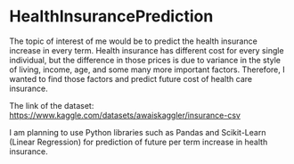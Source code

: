 # HealthInsurancePrediction
The topic of interest of me would be to predict the health insurance increase in every term. 
Health insurance has different cost for every single individual, but the difference in those 
prices is due to variance in the style of living, income, age, and some many more important factors. 
Therefore, I wanted to find those factors and predict future cost of health care insurance. 

The link of the dataset: https://www.kaggle.com/datasets/awaiskaggler/insurance-csv

I am planning to use Python libraries such as Pandas and Scikit-Learn (Linear Regression) 
for prediction of future per term increase in health insurance. 
